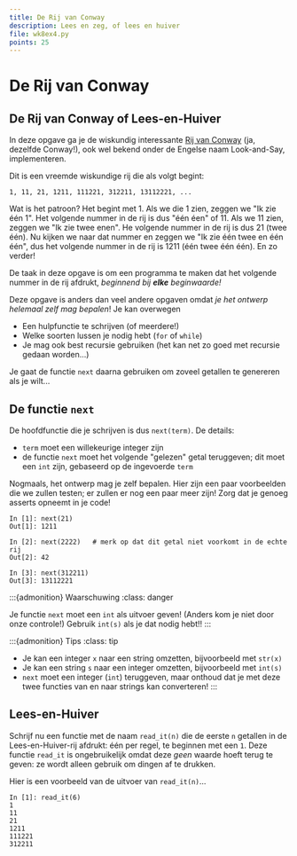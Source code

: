 ```yaml
---
title: De Rij van Conway
description: Lees en zeg, of lees en huiver
file: wk8ex4.py
points: 25
---
```


# De Rij van Conway

## De Rij van Conway of Lees-en-Huiver

In deze opgave ga je de wiskundig interessante [Rij van Conway](https://nl.wikipedia.org/wiki/Rij_van_Conway) (ja, dezelfde Conway!), ook wel bekend onder de Engelse naam Look-and-Say, implementeren.

Dit is een vreemde wiskundige rij die als volgt begint:

```
1, 11, 21, 1211, 111221, 312211, 13112221, ...
```

Wat is het patroon? Het begint met 1. Als we die 1 zien, zeggen we "Ik zie één 1". Het volgende nummer in de rij is dus "één éen" of 11. Als we 11 zien, zeggen we "Ik zie twee enen". He volgende nummer in de rij is dus 21 (twee één). Nu kijken we naar dat nummer en zeggen we "Ik zie één twee en één één", dus het volgende nummer in de rij is 1211 (één twee één één). En zo verder!

De taak in deze opgave is om een programma te maken dat het volgende nummer in de rij afdrukt, *beginnend bij **elke** beginwaarde!*

Deze opgave is anders dan veel andere opgaven omdat *je het ontwerp helemaal zelf mag bepalen*! Je kan overwegen

* Een hulpfunctie te schrijven (of meerdere!)
* Welke soorten lussen je nodig hebt (`for` of `while`)
* Je mag ook best recursie gebruiken (het kan net zo goed met recursie gedaan worden...)

Je gaat de functie `next` daarna gebruiken om zoveel getallen te genereren als je wilt...

## De functie `next`

De hoofdfunctie die je schrijven is dus `next(term)`. De details:

* `term` moet een willekeurige integer zijn
* de functie `next` moet het volgende "gelezen" getal teruggeven; dit moet een `int` zijn, gebaseerd op de ingevoerde `term`

Nogmaals, het ontwerp mag je zelf bepalen. Hier zijn een paar voorbeelden die we zullen testen; er zullen er nog een paar meer zijn! Zorg dat je genoeg asserts opneemt in je code!

```ipython
In [1]: next(21)
Out[1]: 1211

In [2]: next(2222)   # merk op dat dit getal niet voorkomt in de echte rij
Out[2]: 42

In [3]: next(312211)
Out[3]: 13112221
```

:::{admonition} Waarschuwing
:class: danger

Je functie `next` moet een `int` als uitvoer geven! (Anders kom je niet door onze controle!) Gebruik `int(s)` als je dat nodig hebt!!
:::

:::{admonition} Tips
:class: tip

* Je kan een integer `x` naar een string omzetten, bijvoorbeeld met `str(x)`
* Je kan een string `s` naar een integer omzetten, bijvoorbeeld met `int(s)`
* `next` moet een integer (`int`) teruggeven, maar onthoud dat je met deze twee functies van en naar strings kan converteren!
:::

## Lees-en-Huiver

Schrijf nu een functie met de naam `read_it(n)` die de eerste `n` getallen in de Lees-en-Huiver-rij afdrukt: één per regel, te beginnen met een `1`. Deze functie `read_it` is ongebruikelijk omdat deze *geen* waarde hoeft terug te geven: ze wordt alleen gebruik om dingen af te drukken.

Hier is een voorbeeld van de uitvoer van `read_it(n)`...

```ipython
In [1]: read_it(6)
1
11
21
1211
111221
312211
```
